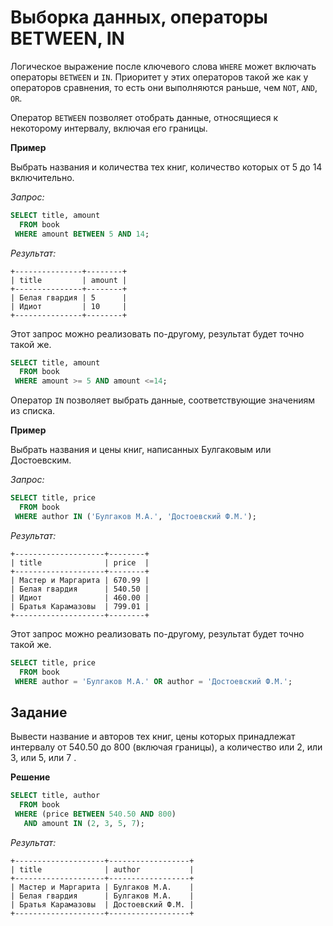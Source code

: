 # Выборка данных, операторы BETWEEN, IN

Логическое выражение после ключевого слова ```WHERE``` может включать операторы  ```BETWEEN``` и ```IN```. Приоритет  у этих операторов такой же как у операторов сравнения, то есть они выполняются раньше, чем ```NOT```, ```AND```, ```OR```.

Оператор ```BETWEEN``` позволяет отобрать данные, относящиеся к некоторому интервалу, включая его границы.

**Пример**

Выбрать названия и количества тех книг, количество которых от 5 до 14 включительно.

*Запрос:*
```SQL
SELECT title, amount
  FROM book
 WHERE amount BETWEEN 5 AND 14;
```
*Результат:*
```
+---------------+--------+
| title         | amount |
+---------------+--------+
| Белая гвардия | 5      |
| Идиот         | 10     |
+---------------+--------+
```

Этот запрос можно реализовать по-другому, результат будет точно такой же.

```SQL
SELECT title, amount
  FROM book
 WHERE amount >= 5 AND amount <=14;
```

Оператор  ```IN```  позволяет выбрать данные, соответствующие значениям из списка.

**Пример**

Выбрать названия и цены книг, написанных Булгаковым или Достоевским.

*Запрос:*

```SQL
SELECT title, price
  FROM book
 WHERE author IN ('Булгаков М.А.', 'Достоевский Ф.М.');
```

*Результат:*
```
+--------------------+--------+
| title              | price  |
+--------------------+--------+
| Мастер и Маргарита | 670.99 |
| Белая гвардия      | 540.50 |
| Идиот              | 460.00 |
| Братья Карамазовы  | 799.01 |
+--------------------+--------+
```

Этот запрос можно реализовать по-другому, результат будет точно такой же.
```SQL
SELECT title, price
  FROM book
 WHERE author = 'Булгаков М.А.' OR author = 'Достоевский Ф.М.';
```

## Задание

Вывести название и авторов тех книг, цены которых принадлежат интервалу от 540.50 до 800 (включая границы),  а количество или 2, или 3, или 5, или 7 .

**Решение**
```SQL
SELECT title, author
  FROM book
 WHERE (price BETWEEN 540.50 AND 800)
   AND amount IN (2, 3, 5, 7);
```

*Результат:*
```
+--------------------+------------------+
| title              | author           |
+--------------------+------------------+
| Мастер и Маргарита | Булгаков М.А.    |
| Белая гвардия      | Булгаков М.А.    |
| Братья Карамазовы  | Достоевский Ф.М. |
+--------------------+------------------+
```
